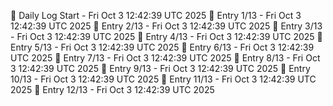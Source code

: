 📅 Daily Log Start - Fri Oct  3 12:42:39 UTC 2025
📌 Entry 1/13 - Fri Oct  3 12:42:39 UTC 2025
📌 Entry 2/13 - Fri Oct  3 12:42:39 UTC 2025
📌 Entry 3/13 - Fri Oct  3 12:42:39 UTC 2025
📌 Entry 4/13 - Fri Oct  3 12:42:39 UTC 2025
📌 Entry 5/13 - Fri Oct  3 12:42:39 UTC 2025
📌 Entry 6/13 - Fri Oct  3 12:42:39 UTC 2025
📌 Entry 7/13 - Fri Oct  3 12:42:39 UTC 2025
📌 Entry 8/13 - Fri Oct  3 12:42:39 UTC 2025
📌 Entry 9/13 - Fri Oct  3 12:42:39 UTC 2025
📌 Entry 10/13 - Fri Oct  3 12:42:39 UTC 2025
📌 Entry 11/13 - Fri Oct  3 12:42:39 UTC 2025
📌 Entry 12/13 - Fri Oct  3 12:42:39 UTC 2025
